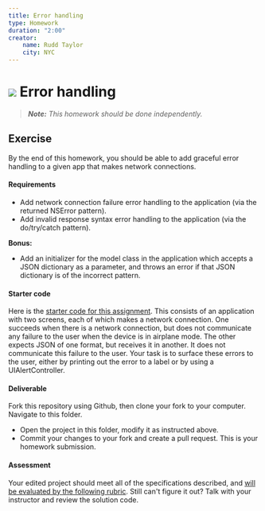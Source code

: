 ```yaml
---
title: Error handling
type: Homework
duration: "2:00"
creator:
    name: Rudd Taylor
    city: NYC
---
```


# ![](https://ga-dash.s3.amazonaws.com/production/assets/logo-9f88ae6c9c3871690e33280fcf557f33.png) Error handling

> ***Note:*** _This homework should be done independently._

## Exercise

By the end of this homework, you should be able to add graceful error handling to a given app that makes network connections.

#### Requirements

- Add network connection failure error handling to the application (via the returned NSError pattern).
- Add invalid response syntax error handling to the application (via the do/try/catch pattern).

**Bonus:**

- Add an initializer for the model class in the application which accepts a JSON dictionary as a parameter, and throws an error if that JSON dictionary is of the incorrect pattern.

#### Starter code

Here is the [starter code for this assignment](/starter-code). This consists of an application with two screens, each of which makes a network connection. One succeeds when there is a network connection, but does not communicate any failure to the user when the device is in airplane mode. The other expects JSON of one format, but receives it in another. It does not communicate this failure to the user. Your task is to surface these errors to the user, either by printing out the error to a label or by using a UIAlertController.

#### Deliverable

Fork this repository using Github, then clone your fork to your computer. Navigate to this folder. 
- Open the project in this folder, modify it as instructed above.
- Commit your changes to your fork and create a pull request. This is your homework submission.

#### Assessment

Your edited project should meet all of the specifications described, and [will be evaluated by the following rubric](/rubric.md). Still can't figure it out? Talk with your instructor and review the solution code.